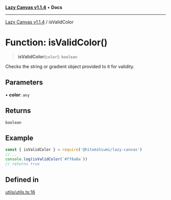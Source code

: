 [**Lazy Canvas v1.1.4**](../README.md) • **Docs**

***

[Lazy Canvas v1.1.4](../globals.md) / isValidColor

# Function: isValidColor()

> **isValidColor**(`color`): `boolean`

Checks the string or gradient object provided to it for validity.

## Parameters

• **color**: `any`

## Returns

`boolean`

## Example

```ts
const { isValidColor } = require('@hitomihiumi/lazy-canvas')
//...
console.log(isValidColor(`#ff8a8a`)) 
// returns true
```

## Defined in

[utils/utils.ts:16](https://github.com/hitomihiumi/lazy-canvas-ts/blob/3e38e3638c393841b578a470cffea72245bb77ec/src/utils/utils.ts#L16)
